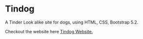 # Tindog
A Tinder Look alike site for dogs, using HTML, CSS, Bootstrap 5.2.

Checkout the website here <a href="https://prakash4844.github.io/Tindog/">Tindog Website.</a>

